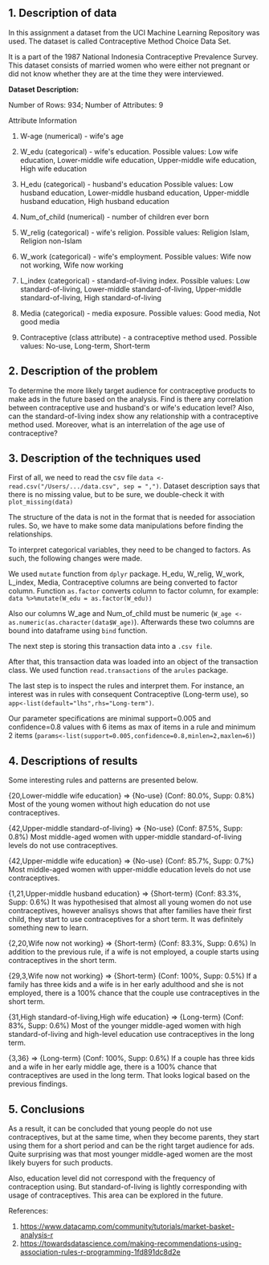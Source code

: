 ## 1. Description of data

In this assignment a dataset from the UCI Machine Learning Repository was used.  The dataset is called Contraceptive Method Choice Data Set. 

It is a part of the 1987 National Indonesia Contraceptive Prevalence Survey. This dataset consists of married women who were either not pregnant or did not know whether they are at the time they were interviewed. 

**Dataset Description:**

Number of Rows: 934; Number of Attributes: 9

Attribute Information

1. W-age (numerical) - wife's age 

2. W_edu (categorical) - wife's education. Possible values: Low wife education, Lower-middle wife education, Upper-middle wife education, High wife education 

3. H_edu (categorical) - husband's education  Possible values: Low husband education, Lower-middle husband education, Upper-middle husband education, High husband education  

4. Num_of_child (numerical) - number of children ever born 

5. W_relig (categorical) - wife's religion. Possible values: Religion Islam, Religion non-Islam

6. W_work (categorical) - wife's employment. Possible values: Wife now not working, Wife now working

7. L_index (categorical) - standard-of-living index.  Possible values: Low standard-of-living, Lower-middle standard-of-living, Upper-middle standard-of-living, High standard-of-living

8. Media (categorical) - media exposure. Possible values: Good media, Not good media

9. Contraceptive (class attribute) - a contraceptive method used. Possible values: No-use, Long-term, Short-term

## 2. Description of the problem

To determine the more likely target audience for contraceptive products to make ads in the future based on the analysis. Find is there any correlation between contraceptive use and husband's or wife's education level? Also, can the standard-of-living index show any relationship with a contraceptive method used. Moreover, what is an interrelation of the age use of contraceptive? 

## 3. Description of the techniques used

First of all, we need to read the csv file `data <- read.csv("/Users/.../data.csv", sep = ",")`. Dataset description says that there is no missing value, but to be sure, we double-check it with `plot_missing(data)`

The structure of the data is not in the format that is needed for association rules. So, we have to make some data manipulations before finding the relationships.

To interpret categorical variables, they need to be changed to factors. As such, the following changes were made.

We used `mutate` function from `dplyr` package. H_edu, W_relig, W_work, L_index, Media, Contraceptive columns are being converted to factor column. Function `as.factor` converts column to factor column, for example: `data %>%mutate(W_edu = as.factor(W_edu))`

Also our columns W_age and Num_of_child must be numeric (`W_age <- as.numeric(as.character(data$W_age)`). Afterwards these two columns are bound into dataframe using `bind` function. 

The next step is storing this transaction data into a `.csv file`.

After that, this transaction data was loaded into an object of the transaction class. We used function `read.transactions` of the `arules` package.

The last step is to inspect the rules and interpret them. For instance, an interest was in rules with consequent Contraceptive (Long-term use), so `app<-list(default="lhs",rhs="Long-term")`.

Our parameter specifications are minimal support=0.005 and confidence=0.8 values with 6 items as max of items in a rule and minimum 2 items (`params<-list(support=0.005,confidence=0.8,minlen=2,maxlen=6)`)

## 4. Descriptions of results 

Some interesting rules and patterns are presented below.

{20,Lower-middle wife education} => {No-use} (Conf: 80.0%, Supp: 0.8%)
Most of the young women without high education do not use contraceptives.

{42,Upper-middle standard-of-living} => {No-use} (Conf: 87.5%, Supp: 0.8%) 
Most middle-aged women with upper-middle standard-of-living levels do not use contraceptives.

{42,Upper-middle wife education} => {No-use} (Conf: 85.7%, Supp: 0.7%) 
Most middle-aged women with upper-middle education levels do not use contraceptives.

{1,21,Upper-middle husband education} => {Short-term} (Conf: 83.3%, Supp: 0.6%)
It was hypothesised that almost all young women do not use contraceptives, however analisys shows that after families have their first child, they start to use contraceptives for a short term. It was definitely something new to learn.

{2,20,Wife now not working} => {Short-term} (Conf: 83.3%, Supp: 0.6%)
In addition to the previous rule, if a wife is not employed, a couple starts using contraceptives in the short term. 

{29,3,Wife now not working} => {Short-term} (Conf: 100%, Supp: 0.5%)
If a family has three kids and a wife is in her early adulthood and she is not employed, there is a 100% chance that the couple use contraceptives in the short term.

{31,High standard-of-living,High wife education} => {Long-term} (Conf: 83%, Supp: 0.6%)
Most of the younger middle-aged women with high standard-of-living and high-level education use contraceptives in the long term.

{3,36} => {Long-term} (Conf: 100%, Supp: 0.6%)
If a couple has three kids and a wife in her early middle age, there is a 100% chance that contraceptives are used in the long term. That looks logical based on the previous findings.

## 5. Conclusions

As a result, it can be concluded that young people do not use contraceptives, but at the same time, when they become parents, they start using them for a short period and can be the right target audience for ads. Quite surprising was that most younger middle-aged women are the most likely buyers for such products. 

Also, education level did not correspond with the frequency of contraception using. But standard-of-living is lightly corresponding with usage of contraceptives. This area can be explored in the future.

References:
1. https://www.datacamp.com/community/tutorials/market-basket-analysis-r
2. https://towardsdatascience.com/making-recommendations-using-association-rules-r-programming-1fd891dc8d2e
